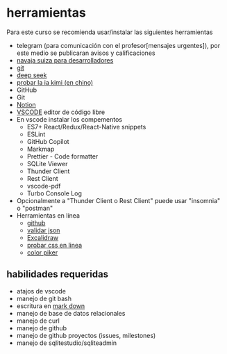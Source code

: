 # herramientas

Para este curso se recomienda usar/instalar las siguientes herramientas

* telegram (para comunicación con el profesor[mensajes urgentes]), por este medio se publicaran avisos y calificaciones
* [navaja suiza para desarrolladores](https://devtoys.app/)
* [git](https://git-scm.com/)
* [deep seek](https://www.deepseek.com)
* [probar la ia kimi (en chino)](https://kimi.moonshot.cn/)
* GitHub
* Git
* [Notion](https://www.notion.com/es)
* [VSCODE](https://code.visualstudio.com/) editor de código libre
* En vscode instalar los compementos
    * ES7+ React/Redux/React-Native snippets
    * ESLint
    * GitHub Copilot
    * Markmap
    * Prettier - Code formatter
    * SQLite Viewer
    * Thunder Client
    * Rest Client
    * vscode-pdf
    * Turbo Console Log
* Opcionalmente a "Thunder Client o Rest Client" puede usar "insomnia" o "postman"
* Herramientas en línea
    * [github](https://github.com/)
    * [validar json](https://jsonlint.com/)
    * [Excalidraw](https://excalidraw.com/)
    * [probar css en linea](https://codi.link/%7C%7C)
    * [color piker](https://www.w3schools.com/colors/colors_picker.asp)

## habilidades requeridas

* atajos de vscode
* manejo de git bash
* escritura en [mark down](https://markdown.es/sintaxis-markdown/)
* manejo de base de datos relacionales
* manejo de curl
* manejo de github
* manejo de github proyectos (issues, milestones)
* manejo de sqlitestudio/sqliteadmin
